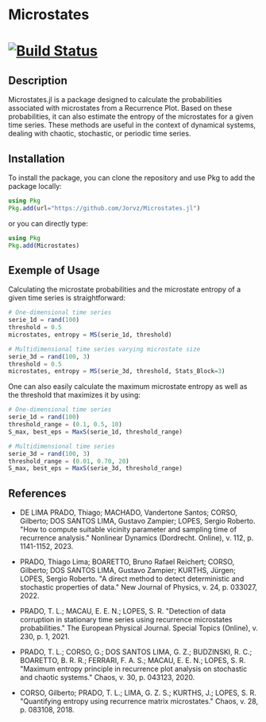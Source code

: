 # Microstates

[![Build Status](https://github.com/Jorvz/Microstates.jl/actions/workflows/CI.yml/badge.svg?branch=main)](https://github.com/Jorvz/Microstates.jl/actions/workflows/CI.yml?query=branch%3Amain)
=======
## Description

Microstates.jl is a package designed to calculate the probabilities associated with microstates from a Recurrence Plot. Based on these probabilities, it can also estimate the entropy of the microstates for a given time series. These methods are useful in the context of dynamical systems, dealing with chaotic, stochastic, or periodic time series.

## Installation

To install the package, you can clone the repository and use Pkg to add the package locally:

```julia
using Pkg
Pkg.add(url="https://github.com/Jorvz/Microstates.jl")
```

or you can directly type:

```julia
using Pkg
Pkg.add(Microstates)
```

## Exemple of Usage

Calculating the microstate probabilities and the microstate entropy of a given time series is straightforward:

```julia
# One-dimensional time series
serie_1d = rand(100)
threshold = 0.5
microstates, entropy = MS(serie_1d, threshold)

# Multidimensional time series varying microstate size
serie_3d = rand(100, 3)
threshold = 0.5
microstates, entropy = MS(serie_3d, threshold, Stats_Block=3)
```

One can also easily calculate the maximum microstate entropy as well as the threshold that maximizes it by using:

```julia
# One-dimensional time series
serie_1d = rand(100)
threshold_range = (0.1, 0.5, 10)
S_max, best_eps = MaxS(serie_1d, threshold_range)

# Multidimensional time series
serie_3d = rand(100, 3)
threshold_range = (0.01, 0.70, 20)
S_max, best_eps = MaxS(serie_3d, threshold_range)
```


## References

- DE LIMA PRADO, Thiago; MACHADO, Vandertone Santos; CORSO, Gilberto; DOS SANTOS LIMA, Gustavo Zampier; LOPES, Sergio Roberto. "How to compute suitable vicinity parameter and sampling time of recurrence analysis." Nonlinear Dynamics (Dordrecht. Online), v. 112, p. 1141-1152, 2023.

- PRADO, Thiago Lima; BOARETTO, Bruno Rafael Reichert; CORSO, Gilberto; DOS SANTOS LIMA, Gustavo Zampier; KURTHS, Jürgen; LOPES, Sergio Roberto. "A direct method to detect deterministic and stochastic properties of data." New Journal of Physics, v. 24, p. 033027, 2022.

- PRADO, T. L.; MACAU, E. E. N.; LOPES, S. R. "Detection of data corruption in stationary time series using recurrence microstates probabilities." The European Physical Journal. Special Topics (Online), v. 230, p. 1, 2021.

- PRADO, T. L.; CORSO, G.; DOS SANTOS LIMA, G. Z.; BUDZINSKI, R. C.; BOARETTO, B. R. R.; FERRARI, F. A. S.; MACAU, E. E. N.; LOPES, S. R. "Maximum entropy principle in recurrence plot analysis on stochastic and chaotic systems." Chaos, v. 30, p. 043123, 2020.

- CORSO, Gilberto; PRADO, T. L.; LIMA, G. Z. S.; KURTHS, J.; LOPES, S. R. "Quantifying entropy using recurrence matrix microstates." Chaos, v. 28, p. 083108, 2018.
